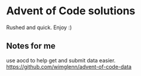# Advent of Code solutions

Rushed and quick. Enjoy :)

## Notes for me

use aocd to help get and submit data
easier.
https://github.com/wimglenn/advent-of-code-data

